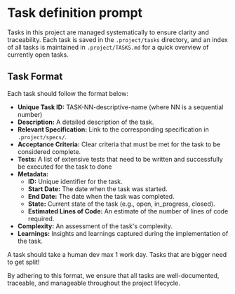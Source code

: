 # Task definition prompt

Tasks in this project are managed systematically to ensure clarity and traceability. Each task is saved in the `.project/tasks` directory, and an index of all tasks is maintained in `.project/TASKS.md` for a quick overview of currently open tasks.

## Task Format

Each task should follow the format below:

- **Unique Task ID:** TASK-NN-descriptive-name (where NN is a sequential number)
- **Description:** A detailed description of the task.
- **Relevant Specification:** Link to the corresponding specification in `.project/specs/`.
- **Acceptance Criteria:** Clear criteria that must be met for the task to be considered complete.
- **Tests:** A list of extensive tests that need to be written and successfully be executed for the task to done
- **Metadata:**
    - **ID:** Unique identifier for the task.
    - **Start Date:** The date when the task was started.
    - **End Date:** The date when the task was completed.
    - **State:** Current state of the task (e.g., open, in_progress, closed).
    - **Estimated Lines of Code:** An estimate of the number of lines of code required.
- **Complexity:** An assessment of the task's complexity.
- **Learnings:** Insights and learnings captured during the implementation of the task.

A task should take a human dev max 1 work day. Tasks that are bigger need to get split!

By adhering to this format, we ensure that all tasks are well-documented, traceable, and manageable throughout the project lifecycle.